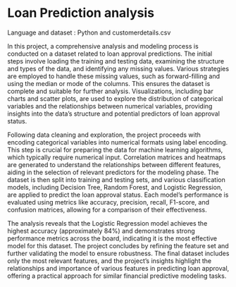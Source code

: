 # Loan Prediction analysis
Language and dataset : Python and customerdetails.csv

In this project, a comprehensive analysis and modeling process is conducted on a dataset related to loan approval predictions. The initial steps involve loading the training and testing data, examining the structure and types of the data, and identifying any missing values. Various strategies are employed to handle these missing values, such as forward-filling and using the median or mode of the columns. This ensures the dataset is complete and suitable for further analysis. Visualizations, including bar charts and scatter plots, are used to explore the distribution of categorical variables and the relationships between numerical variables, providing insights into the data’s structure and potential predictors of loan approval status.

Following data cleaning and exploration, the project proceeds with encoding categorical variables into numerical formats using label encoding. This step is crucial for preparing the data for machine learning algorithms, which typically require numerical input. Correlation matrices and heatmaps are generated to understand the relationships between different features, aiding in the selection of relevant predictors for the modeling phase. The dataset is then split into training and testing sets, and various classification models, including Decision Tree, Random Forest, and Logistic Regression, are applied to predict the loan approval status. Each model’s performance is evaluated using metrics like accuracy, precision, recall, F1-score, and confusion matrices, allowing for a comparison of their effectiveness.

The analysis reveals that the Logistic Regression model achieves the highest accuracy (approximately 84%) and demonstrates strong performance metrics across the board, indicating it is the most effective model for this dataset. The project concludes by refining the feature set and further validating the model to ensure robustness. The final dataset includes only the most relevant features, and the project’s insights highlight the relationships and importance of various features in predicting loan approval, offering a practical approach for similar financial predictive modeling tasks.
